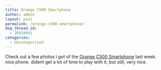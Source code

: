 ```yaml
---
title: Orange C500 Smartphone
author: admin
layout: post
permalink: /orange-c500-smartphone/
dsq_thread_id:
  - 26010941
categories:
  - Uncategorized
---
```

Check out a few photos i got of the [Orange C500 Smartphone][1] last week. nice phone. dident get a lot of time to play with it, but still, very nice.

 [1]: http://photos.lotas-smartman.net/c267792.html